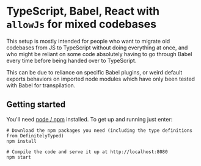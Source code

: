 
# TypeScript, Babel, React with `allowJs` for mixed codebases

This setup is mostly intended for people who want to migrate old codebases from JS to TypeScript without doing everything at once, and who might be reliant on some code absolutely having to go through Babel every time before being handed over to TypeScript.

This can be due to reliance on specific Babel plugins, or weird default exports behaviors on imported node modules which have only been tested with Babel for transpilation.

## Getting started

You'll need [node / npm](https://nodejs.org/) installed.  To get up and running just enter:

```
# Download the npm packages you need (including the type definitions from DefinitelyTyped)
npm install

# Compile the code and serve it up at http://localhost:8080
npm start
```
